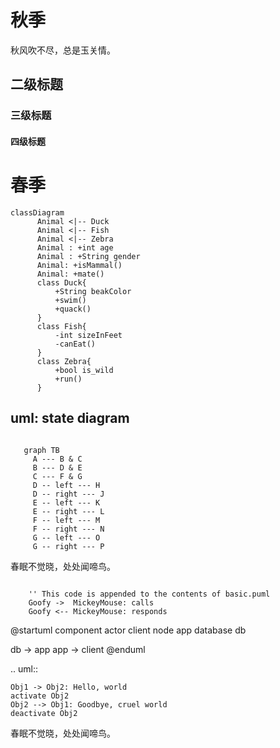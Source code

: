 # 秋季

秋风吹不尽，总是玉关情。

## 二级标题



### 三级标题


#### 四级标题


春季
========
```mermaid
classDiagram
      Animal <|-- Duck
      Animal <|-- Fish
      Animal <|-- Zebra
      Animal : +int age
      Animal : +String gender
      Animal: +isMammal()
      Animal: +mate()
      class Duck{
          +String beakColor
          +swim()
          +quack()
      }
      class Fish{
          -int sizeInFeet
          -canEat()
      }
      class Zebra{
          +bool is_wild
          +run()
      }
```
## uml: state diagram
```mermaid

   graph TB
     A --- B & C
     B --- D & E
     C --- F & G
     D -- left --- H
     D -- right --- J
     E -- left --- K
     E -- right --- L
     F -- left --- M
     F -- right --- N
     G -- left --- O
     G -- right --- P
```

春眠不觉晓，处处闻啼鸟。


```plantuml 

    '' This code is appended to the contents of basic.puml
    Goofy ->  MickeyMouse: calls
    Goofy <-- MickeyMouse: responds

```

@startuml component
actor client
node app
database db

db -> app
app -> client
@enduml





.. uml::

    Obj1 -> Obj2: Hello, world
    activate Obj2
    Obj2 --> Obj1: Goodbye, cruel world
    deactivate Obj2
春眠不觉晓，处处闻啼鸟。
